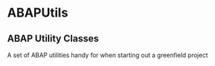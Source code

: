 # ABAPUtils
## ABAP Utility Classes

A set of ABAP utilities handy for when starting out a greenfield project
